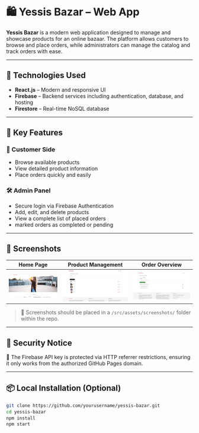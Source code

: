 # 🛍️ Yessis Bazar – Web App

**Yessis Bazar** is a modern web application designed to manage and showcase products for an online bazaar. The platform allows customers to browse and place orders, while administrators can manage the catalog and track orders with ease.

---

## 🚀 Technologies Used

- **React.js** – Modern and responsive UI
- **Firebase** – Backend services including authentication, database, and hosting
- **Firestore** – Real-time NoSQL database


---

## 🧩 Key Features

### 👤 Customer Side
- Browse available products
- View detailed product information
- Place orders quickly and easily

### 🛠️ Admin Panel
- Secure login via Firebase Authentication
- Add, edit, and delete products
- View a complete list of placed orders
- marked orders as completed or pending
---

## 📸 Screenshots

| Home Page | Product Management | Order Overview |
|-----------|--------------------|----------------|
| ![Home](./src/assets/screenshots/home.png) | ![Admin](./src/assets/screenshots/admin.png) | ![Orders](./src/assets/screenshots/orders.png) |

> 📁 Screenshots should be placed in a `/src/assets/screenshots/` folder within the repo.

---

## 🔐 Security Notice

🔑 The Firebase API key is protected via HTTP referrer restrictions, ensuring it only works from the authorized GitHub Pages domain.

---

## 📦 Local Installation (Optional)

```bash
git clone https://github.com/yourusername/yessis-bazar.git
cd yessis-bazar
npm install
npm start
